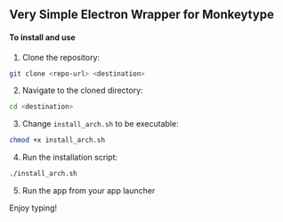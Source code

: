 ## Very Simple Electron Wrapper for Monkeytype

#### To install and use

1. Clone the repository:

```bash
git clone <repo-url> <destination>
```

2. Navigate to the cloned directory:

```bash
cd <destination>
```

3. Change `install_arch.sh` to be executable:

```bash
chmod +x install_arch.sh
```

4. Run the installation script:

```bash
./install_arch.sh
```

5. Run the app from your app launcher

Enjoy typing!
